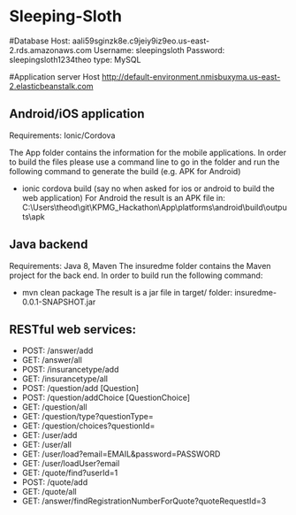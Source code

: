 # Sleeping-Sloth

#Database
Host: aali59sginzk8e.c9jeiy9iz9eo.us-east-2.rds.amazonaws.com
Username: sleepingsloth
Password: sleepingsloth1234theo
type: MySQL

#Application server Host
http://default-environment.nmisbuxyma.us-east-2.elasticbeanstalk.com


## Android/iOS application
Requirements: Ionic/Cordova

The App folder contains the information for the mobile applications. 
In order to build the files please use a command line to go in the folder and run the following command to generate the build (e.g. APK for Android)
- ionic cordova build (say no when asked for ios or android to build the web application)
For Android the result is an APK file in: C:\Users\theod\git\KPMG_Hackathon\App\platforms\android\build\outputs\apk

## Java backend
Requirements: Java 8, Maven
The insuredme folder contains the Maven project for the back end. In order to build run the following command:
- mvn clean package
The result is a jar file in target/ folder: insuredme-0.0.1-SNAPSHOT.jar

## RESTful web services:
- POST: /answer/add
- GET: /answer/all
- POST: /insurancetype/add
- GET: /insurancetype/all
- POST: /question/add [Question]
- POST: /question/addChoice [QuestionChoice]
- GET: /question/all
- GET: /question/type?questionType=
- GET: /question/choices?questionId=
- GET: /user/add
- GET: /user/all
- GET: /user/load?email=EMAIL&password=PASSWORD
- GET: /user/loadUser?email	
- GET: /quote/find?userId=1
- POST: /quote/add
- GET: /quote/all
- GET: /answer/findRegistrationNumberForQuote?quoteRequestId=3
